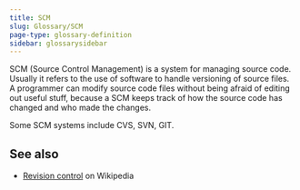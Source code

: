 ```yaml
---
title: SCM
slug: Glossary/SCM
page-type: glossary-definition
sidebar: glossarysidebar
---
```



SCM (Source Control Management) is a system for managing source code. Usually it refers to the use of software to handle versioning of source files. A programmer can modify source code files without being afraid of editing out useful stuff, because a SCM keeps track of how the source code has changed and who made the changes.

Some SCM systems include CVS, SVN, GIT.

## See also

- [Revision control](https://en.wikipedia.org/wiki/Revision_control) on Wikipedia
